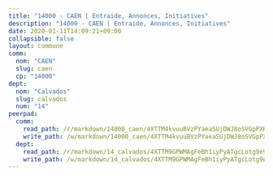 ```yaml
---
title: "14000 - CAEN | Entraide, Annonces, Initiatives"
description: "14000 - CAEN | Entraide, Annonces, Initiatives"
date: 2020-01-11T14:09:21+09:00
collapsible: false
layout: commune
comm:
  nom: "CAEN"
  slug: caen
  cp: "14000"
dept:
  nom: "Calvados"
  slug: calvados
  num: "14"
peerpad:
  comm:
    read_path: /r/markdown/14000_caen/4XTTM4kvuuBVzPYaeaSUjDWJ8oSVGpPXKkm9f278VnRJpnSut
    write_path: /w/markdown/14000_caen/4XTTM4kvuuBVzPYaeaSUjDWJ8oSVGpPXKkm9f278VnRJpnSut-K3TgTkYiMAAietucr19V2GgX1kG1SLJfZ6K7qnKdrKhd52BuXVKdSMukhQJmiasLPc5LyVMdK5NtAshxcyQubNsajYEoyn8kfwrpgpcbbdiQfyF2JDUopALuD2N8YBdc1UPxH7L2
  dept:
    read_path: /r/markdown/14_calvados/4XTTM9GPWMAgFeBh1iyPyATgcLotg9e9APJpQBEyY3RZiUwJ6
    write_path: /w/markdown/14_calvados/4XTTM9GPWMAgFeBh1iyPyATgcLotg9e9APJpQBEyY3RZiUwJ6-K3TgUXWJAT2cYJ9ZstQphkkm2za8um5GwwXsivqaDFTgbhMDcHaRXnT3h69szAqCyvWcFfDim5fkwc6CXdUtyvPpirbD1TPAb6xCxpPN6dR3zzDRe29YehQYbhZdjvZYkgztJYvi
---
```


